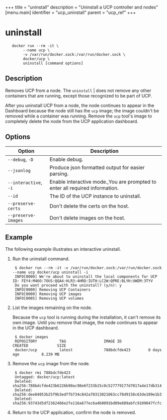 +++
title = "uninstall"
description = "Uninstall a UCP controller and nodes"
[menu.main]
identifier = "ucp_uninstall"
parent = "ucp_ref"
+++

# uninstall

```
   docker run --rm -it \
        --name ucp \
        -v /var/run/docker.sock:/var/run/docker.sock \
        docker/ucp \
        uninstall [command options]
```

## Description

Removes UCP from a node. The `uninstall` | does not remove any other containers that are running, except those recognized to be part of UCP.

After you uninstall UCP from a node, the node continues to appear in the Dashboard because the node still has the `ucp` image; the image couldn't be removed while a container was running. Remove the `ucp` tool's image to completely delete the node from the UCP application dashboard.

## Options

| Option | Description |
|-----------------------|------------------------------------------------------------------------------|
| `--debug`, `-D` | Enable debug. |
| `--jsonlog` | Produce json formatted output for easier parsing. |
| `--interactive`, `-i` | Enable interactive mode.,You are prompted to enter all required information. |
| `--id` | The ID of the UCP instance to uninstall. |
| `--preserve-certs` | Don't delete the certs on the host. |
| `--preserve-images` | Don't delete images on the host. |

## Example

The following example illustrates an interactive uninstall.

1. Run the uninstall command.

        $ docker run --rm -it -v /var/run/docker.sock:/var/run/docker.sock --name ucp docker/ucp uninstall -i
        INFO[0000] We're about to uninstall the local components for UCP ID: FEY4:M46O:7OUS:QQA4:HLR3:4HRD:IUTH:LC2W:QPRE:BLYH:UWEM:3TYV
        Do you want proceed with the uninstall? (y/n): y
        INFO[0000] Removing UCP Containers                      
        INFO[0000] Removing UCP images                          
        INFO[0005] Removing UCP volumes                         

2. List the images remaining on the node.

    Because the `ucp` tool is running during the installation, it can't remove
    its own image. Until you remove that image, the node continues to appear in
    the UCP dashboard.

        $ docker images
        REPOSITORY          TAG                 IMAGE ID            CREATED             SIZE
        docker/ucp          latest              788bdcfde423        8 days ago          8.239 MB

3. Remove the `ucp` image from the node.

        $ docker rmi 788bdcfde423
        Untagged: docker/ucp:latest
        Deleted: sha256:788bdcfde423b6226b90ac98e6f233b15c0c527779177d7017a4e17db31404c9
        Deleted: sha256:dee84053b25f9b3edffb734c842a70313021063cc78d9158c63de109e1b3cb72
        Deleted: sha256:93743d5df2362466e2fe116a677ec6a4b0091bd09e889abfc9109047fcfcdebf

4. Return to the UCP application, confirm the node is removed.
